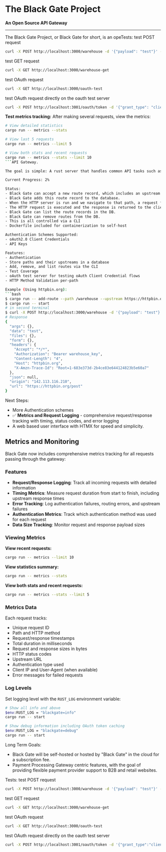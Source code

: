 # The Black Gate Project

**An Open Source API Gateway**

---

The Black Gate Project, or Black Gate for short, is an opeTests:
test POST request
```bash
curl -X POST http://localhost:3000/warehouse -d '{"payload": "test"}' -H "Content-Type: application/json"
```
test GET request
```bash
curl -X GET http://localhost:3000/warehouse-get
```
test OAuth request
```bash
curl -X GET http://localhost:3000/oauth-test
```
test OAuth request directly on the oauth test server
```bash
curl -X POST http://localhost:3001/oauth/token -d '{"grant_type": "client_credentials", "client_id": "test_client", "client_secret": "test_secret", "scope": "read:all"}' -H "Content-Type: application/json"
```

**Test metrics tracking:**
After making several requests, view the metrics:
```bash
# View detailed statistics
cargo run -- metrics --stats

# View last 5 requests  
cargo run -- metrics --limit 5

# View both stats and recent requests
cargo run -- metrics --stats --limit 10
```API Gateway.

The goal is simple: A rust server that handles common API tasks such as managing routes, upstreams, authentication, authorization, metrics, logging, and documentation.

Current Progress: 2%

Status:
- Black Gate can accept a new route record, which includes an upstream and path, along with optional values for authentication and HTTP method.
- Black Gate adds this route record to the database.
- When the HTTP server is run and we navigate to that path, a request for the upstream URI is built using any authentication stored in the record.
- The HTTP request is executed and the response is returned to the client.
- Black Gate can list the route records in the DB.
- Black Gate can remove routes from the DB.
- This is all controlled via a CLI
- Dockerfile included for containerization to self-host

Authentication Schemes Supported:
- oAuth2.0 Client Credentials
- API Keys

Features:
- Authentication
- Store paths and their upstreams in a database
- Add, remove, and list routes via the CLI
- Test Coverage
- oAuth test server for testing oAuth Client Credential flows
- HTTP Method Validation per-path

Example (Using httpbin.org):
```bash
$ cargo run -- add-route --path /warehouse --upstream https://httpbin.org/post --auth-type api-key --auth-value "Bearer warehouse_key"
$ cargo run -- start
# in second terminal
$ curl -X POST http://localhost:3000/warehouse -d '{"payload": "test"}' -H "Content-Type: application/json"
# Response
{
  "args": {}, 
  "data": "test", 
  "files": {}, 
  "form": {}, 
  "headers": {
    "Accept": "*/*", 
    "Authorization": "Bearer warehouse_key", 
    "Content-Length": "4", 
    "Host": "httpbin.org", 
    "X-Amzn-Trace-Id": "Root=1-683e373d-2b4ce83e644124823b5e60a7"
  }, 
  "json": null, 
  "origin": "142.113.116.210", 
  "url": "https://httpbin.org/post"
}
```

Next Steps:
- More Authentication schemes
- ✅ **Metrics and Request Logging** - comprehensive request/response tracking with timing, status codes, and error logging
- A web based user interface with HTMX for speed and simplicity.

## Metrics and Monitoring

Black Gate now includes comprehensive metrics tracking for all requests passing through the gateway:

### Features
- **Request/Response Logging**: Track all incoming requests with detailed information
- **Timing Metrics**: Measure request duration from start to finish, including upstream response times
- **Error Tracking**: Log authentication failures, routing errors, and upstream failures
- **Authentication Metrics**: Track which authentication method was used for each request
- **Data Size Tracking**: Monitor request and response payload sizes

### Viewing Metrics

**View recent requests:**
```bash
cargo run -- metrics --limit 10
```

**View statistics summary:**
```bash
cargo run -- metrics --stats
```

**View both stats and recent requests:**
```bash
cargo run -- metrics --stats --limit 5
```

### Metrics Data
Each request tracks:
- Unique request ID
- Path and HTTP method  
- Request/response timestamps
- Total duration in milliseconds
- Request and response sizes in bytes
- HTTP status codes
- Upstream URL
- Authentication type used
- Client IP and User-Agent (when available)
- Error messages for failed requests

### Log Levels
Set logging level with the `RUST_LOG` environment variable:
```bash
# Show all info and above
$env:RUST_LOG = "blackgate=info"
cargo run -- start

# Show debug information including OAuth token caching
$env:RUST_LOG = "blackgate=debug"  
cargo run -- start
```

Long Term Goals:
- Black Gate will be self-hosted or hosted by "Black Gate" in the cloud for a subscription fee.
- Payment Processing Gateway centric features, with the goal of providing flexible payment provider support to B2B and retail websites.

Tests:
test POST request
```bash
curl -X POST http://localhost:3000/warehouse -d '{"payload": "test"}' -H "Content-Type: application/json"
```
test GET request
```bash
curl -X GET http://localhost:3000/warehouse-get
```
test OAuth request
```bash
curl -X GET http://localhost:3000/oauth-test
```
test OAuth request directly on the oauth test server
```bash
curl -X POST http://localhost:3001/oauth/token -d '{"grant_type":"client_credentials","client_id":"test","client_secret":"test","scope":"test"}' -H "content-type: application/json"
```